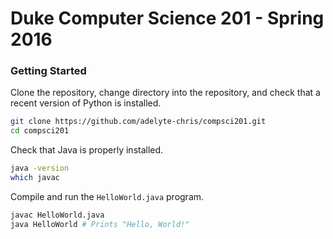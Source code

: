 # Duke Computer Science 201 - Spring 2016

### Getting Started

Clone the repository, change directory into the repository, and check that a recent version of Python is installed.

```bash
git clone https://github.com/adelyte-chris/compsci201.git
cd compsci201
```

Check that Java is properly installed.

```bash
java -version
which javac
```

Compile and run the `HelloWorld.java` program.

```bash
javac HelloWorld.java
java HelloWorld # Prints "Hello, World!"
```
